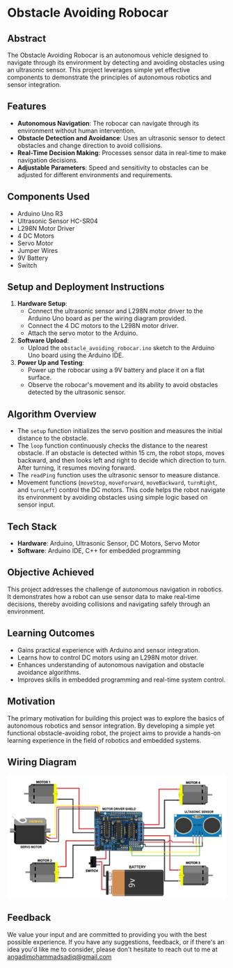 # Obstacle Avoiding Robocar

## Abstract
The Obstacle Avoiding Robocar is an autonomous vehicle designed to navigate through its environment by detecting and avoiding obstacles using an ultrasonic sensor. This project leverages simple yet effective components to demonstrate the principles of autonomous robotics and sensor integration.

## Features
- **Autonomous Navigation**: The robocar can navigate through its environment without human intervention.
- **Obstacle Detection and Avoidance**: Uses an ultrasonic sensor to detect obstacles and change direction to avoid collisions.
- **Real-Time Decision Making**: Processes sensor data in real-time to make navigation decisions.
- **Adjustable Parameters**: Speed and sensitivity to obstacles can be adjusted for different environments and requirements.

## Components Used
- Arduino Uno R3
- Ultrasonic Sensor HC-SR04
- L298N Motor Driver
- 4 DC Motors
- Servo Motor
- Jumper Wires
- 9V Battery
- Switch

## Setup and Deployment Instructions
1. **Hardware Setup**:
   - Connect the ultrasonic sensor and L298N motor driver to the Arduino Uno board as per the wiring diagram provided.
   - Connect the 4 DC motors to the L298N motor driver.
   - Attach the servo motor to the Arduino.
2. **Software Upload**:
   - Upload the `obstacle_avoiding_robocar.ino` sketch to the Arduino Uno board using the Arduino IDE.
3. **Power Up and Testing**:
   - Power up the robocar using a 9V battery and place it on a flat surface.
   - Observe the robocar's movement and its ability to avoid obstacles detected by the ultrasonic sensor.

## Algorithm Overview
- The `setup` function initializes the servo position and measures the initial distance to the obstacle.
- The `loop` function continuously checks the distance to the nearest obstacle. If an obstacle is detected within 15 cm, the robot stops, moves backward, and then looks left and right to decide which direction to turn. After turning, it resumes moving forward.
- The `readPing` function uses the ultrasonic sensor to measure distance.
- Movement functions (`moveStop`, `moveForward`, `moveBackward`, `turnRight`, and `turnLeft`) control the DC motors.
This code helps the robot navigate its environment by avoiding obstacles using simple logic based on sensor input.

## Tech Stack
- **Hardware**: Arduino, Ultrasonic Sensor, DC Motors, Servo Motor
- **Software**: Arduino IDE, C++ for embedded programming

## Objective Achieved
This project addresses the challenge of autonomous navigation in robotics. It demonstrates how a robot can use sensor data to make real-time decisions, thereby avoiding collisions and navigating safely through an environment.

## Learning Outcomes
- Gains practical experience with Arduino and sensor integration.
- Learns how to control DC motors using an L298N motor driver.
- Enhances understanding of autonomous navigation and obstacle avoidance algorithms.
- Improves skills in embedded programming and real-time system control.

## Motivation
The primary motivation for building this project was to explore the basics of autonomous robotics and sensor integration. By developing a simple yet functional obstacle-avoiding robot, the project aims to provide a hands-on learning experience in the field of robotics and embedded systems.

## Wiring Diagram
![Wiring Diagram](circuit.jpg)

## Feedback
We value your input and are committed to providing you with the best possible experience. If you have any suggestions, feedback, or if there's an idea you'd like me to consider, please don't hesitate to reach out to me at angadimohammadsadiq@gmail.com

